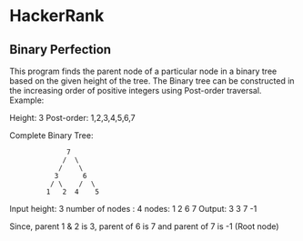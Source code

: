 # HackerRank

## Binary Perfection
 This program finds the parent node of a particular node in a binary tree based on the given height of the tree. The Binary tree can be constructed in the increasing order of positive integers using Post-order traversal. 
 Example:
 
 Height: 3 
 Post-order: 1,2,3,4,5,6,7
 
 Complete Binary Tree:
 ```
               7
              /  \    
             /    \     
            3      6  
           / \    /  \     
          1   2  4    5
```
Input
height: 3
number of nodes : 4
nodes: 1 2 6 7
Output: 3 3 7 -1

Since, parent 1 & 2 is 3, parent of 6 is 7
        and parent of 7 is -1 (Root node)

